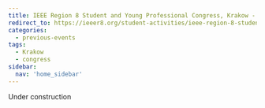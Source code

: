 ```yaml
---
title: IEEE Region 8 Student and Young Professional Congress, Krakow - August 2014
redirect_to: https://ieeer8.org/student-activities/ieee-region-8-student-and-young-professional-congress-syp-2014/
categories:
  - previous-events
tags:
  - Krakow
  - congress
sidebar:
  nav: 'home_sidebar'
---
```


Under construction
